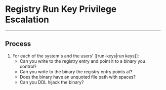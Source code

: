 # Registry Run Key Privilege Escalation

---

## Process

1. For each of the system's and the users' [[run-keys|run keys]]:
	- Can you write to the registry entry and point it to a binary you control?
	- Can you write to the binary the registry entry points at?
	- Does the binary have an unquoted file path with spaces?
	- Can you DDL hijack the binary?
